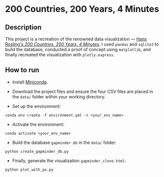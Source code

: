 # 200 Countries, 200 Years, 4 Minutes

## Description
This project is a recreation of the renowned data visualization &mdash; [Hans Rosling's *200 Countries, 200 Years, 4 Minutes*](https://youtu.be/jbkSRLYSojo?si=J721nOUK5bfS5ugY). I used `pandas` and `sqlite3` to build the database, conducted a proof of concept using `matplotlib`, and finally recreated the visualization with `plotly.express`. 


## How to run
- Install [Miniconda](https://youtu.be/jbkSRLYSojo?si=J721nOUK5bfS5ugY). 

- Download the project files and ensure the four CSV files are placed in the `data/` folder within your working directory.

- Set up the environment:
```shell
conda env create -f environment.yml -n <your_env_name>
```

- Activate the environment: 
```shell
conda activate <your_env_name>
```

- Build the database `gapminder.db` in the `data/` folder:
```shell
python create_gapminder_db.py
```

- Finally, generate the visualization `gapminder_clone.html`:
```shell
python plot_with_px.py
```
